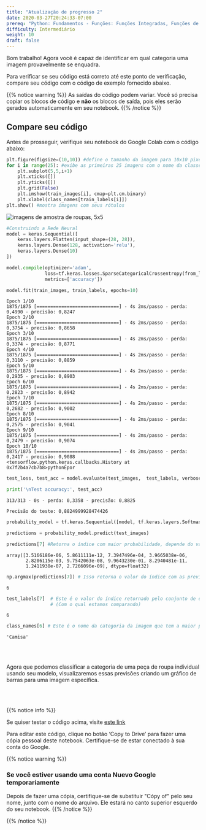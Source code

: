 ```yaml
---
title: "Atualização de progresso 2"
date: 2020-03-27T20:24:33-07:00
prereq: "Python: Fundamentos - Funções: Funções Integradas, Funções de Bibliotecas; Tipos de Dados – Strings, Números, Leitura do Console; Estruturas de Dados - Listas; Loops - For Loops"
difficulty: Intermediário
weight: 10
draft: false
---
```


Bom trabalho! Agora você é capaz de identificar em qual categoria uma imagem provavelmente se enquadra.

Para verificar se seu código está correto até este ponto de verificação, compare seu código com o código de exemplo fornecido abaixo.

{{% notice warning %}}
As saídas do código podem variar. Você só precisa copiar os blocos de código e __não__ os blocos de saída, pois eles serão gerados automaticamente em seu notebook.
{{% /notice %}}

## Compare seu código

Antes de prosseguir, verifique seu notebook do Google Colab com o código abaixo:



```python
plt.figure(figsize=(10,10)) #define o tamanho da imagem para 10x10 pixels
for i in range(25): #exibe as primeiras 25 imagens com o nome da classe
    plt.subplot(5,5,i+1)
    plt.xticks([])
    plt.yticks([])
    plt.grid(False)
    plt.imshow(train_images[i], cmap=plt.cm.binary) 
    plt.xlabel(class_names[train_labels[i]])
plt.show() #mostra imagens com seus rótulos

```
![imagens de amostra de roupas, 5x5](../media/PU2_25images.png)

```python
#Construindo a Rede Neural
model = keras.Sequential([ 
    keras.layers.Flatten(input_shape=(28, 28)), 
    keras.layers.Dense(128, activation='relu'),
    keras.layers.Dense(10)
])
```

```python
model.compile(optimizer='adam',
              loss=tf.keras.losses.SparseCategoricalCrossentropy(from_logits=True),
              metrics=['accuracy'])

```

```python
model.fit(train_images, train_labels, epochs=10) 
```

```
Epoch 1/10
1875/1875 [==============================] - 4s 2ms/passo - perda: 0,4990 - precisão: 0,8247
Epoch 2/10
1875/1875 [==============================] - 4s 2ms/passo - perda: 0,3754 - precisão: 0,8658
Epoch 3/10
1875/1875 [==============================] - 4s 2ms/passo - perda: 0,3374 - precisão: 0,8771
Epoch 4/10
1875/1875 [==============================] - 4s 2ms/passo - perda: 0,3110 - precisão: 0,8859
Epoch 5/10
1875/1875 [==============================] - 4s 2ms/passo - perda: 0,2935 - precisão: 0,8903
Epoch 6/10
1875/1875 [==============================] - 4s 2ms/passo - perda: 0,2823 - precisão: 0,8942
Epoch 7/10
1875/1875 [==============================] - 4s 2ms/passo - perda: 0,2682 - precisão: 0,9002
Epoch 8/10
1875/1875 [==============================] - 4s 2ms/passo - perda: 0,2575 - precisão: 0,9041
Epoch 9/10
1875/1875 [==============================] - 4s 2ms/passo - perda: 0,2479 - precisão: 0,9074
Epoch 10/10
1875/1875 [==============================] - 4s 2ms/passo - perda: 0,2417 - precisão: 0,9088
<tensorflow.python.keras.callbacks.History at 0x7f2b4a7cb7b8>pythonÉpor
```

```python
test_loss, test_acc = model.evaluate(test_images,  test_labels, verbose=2)

print('\nTest accuracy:', test_acc)
```

```
313/313 - 0s - perda: 0,3358 - precisão: 0,8825

Precisão do teste: 0,8824999928474426
```

```python
probability_model = tf.keras.Sequential([model, tf.keras.layers.Softmax()])
```

```python
predictions = probability_model.predict(test_images)
```

```python
predictions[7] #Retorna o índice com maior probabilidade, depende do valor do índice.
```

```
array([3.5166186e-06, 5.8611111e-12, 7.3947496e-04, 3.9665038e-06,
       2.8206115e-03, 9.7542063e-08, 9.9643230e-01, 8.2940481e-11,
       1.2411938e-07, 2.7266096e-09], dtype=float32)
```

```python
np.argmax(predictions[7]) # Isso retorna o valor do índice com as previsões mais altas
```

```
6
```

```python
test_labels[7]  # Este é o valor do índice retornado pelo conjunto de dados de teste
                # (Com o qual estamos comparando)
```

```
6
```

```python
class_names[6] # Este é o nome da categoria da imagem que tem a maior probabilidade
```

```
'Camisa'
```

<br />
<br />

Agora que podemos classificar a categoria de uma peça de roupa individual usando seu modelo, visualizaremos essas previsões criando um gráfico de barras para uma imagem específica.

<br />
<br />

{{% notice info %}}

Se quiser testar o código acima, visite <a href="https://colab.research.google.com/drive/1knoCeFRtcUbp1HyKKEQgYw9tgZsUeDk0?usp=sharing" target="_blank">este link</a>

Para editar este código, clique no botão ‘Copy to Drive’ para fazer uma cópia pessoal deste notebook. Certifique-se de estar conectado à sua conta do Google.

{{% notice warning %}}
### Se você estiver usando uma conta Nuevo Google temporariamente
Depois de fazer uma cópia, certifique-se de substituir "Cópy of" pelo seu nome, junto com o nome do arquivo. Ele estará no canto superior esquerdo do seu notebook.
{{% /notice %}}

{{% /notice %}}